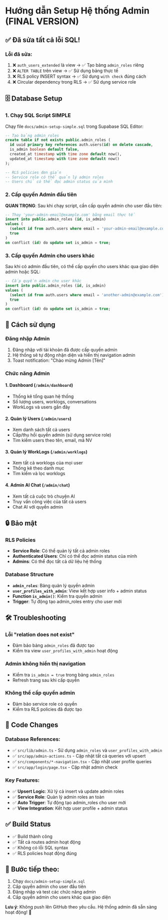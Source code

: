 # Hướng dẫn Setup Hệ thống Admin (FINAL VERSION)

## ✅ **Đã sửa tất cả lỗi SQL!**

### **Lỗi đã sửa:**
1. ❌ `auth_users_extended` là view → ✅ Tạo bảng `admin_roles` riêng
2. ❌ `ALTER TABLE` trên view → ✅ Sử dụng bảng thực tế
3. ❌ RLS policy INSERT syntax → ✅ Sử dụng `with check` đúng cách
4. ❌ Circular dependency trong RLS → ✅ Sử dụng service role

## 🗄️ Database Setup

### 1. Chạy SQL Script SIMPLE
Chạy file `docs/admin-setup-simple.sql` trong Supabase SQL Editor:

```sql
-- Tạo bảng admin_roles
create table if not exists public.admin_roles (
  id uuid primary key references auth.users(id) on delete cascade,
  is_admin boolean default false,
  created_at timestamp with time zone default now(),
  updated_at timestamp with time zone default now()
);

-- RLS policies đơn giản
-- Service role có thể quản lý admin roles
-- Users chỉ có thể đọc admin status của mình
```

### 2. Cấp quyền Admin đầu tiên
**QUAN TRỌNG**: Sau khi chạy script, cần cấp quyền admin cho user đầu tiên:

```sql
-- Thay 'your-admin-email@example.com' bằng email thực tế
insert into public.admin_roles (id, is_admin)
values (
  (select id from auth.users where email = 'your-admin-email@example.com'), 
  true
)
on conflict (id) do update set is_admin = true;
```

### 3. Cấp quyền Admin cho users khác
Sau khi có admin đầu tiên, có thể cấp quyền cho users khác qua giao diện admin hoặc SQL:

```sql
-- Cấp quyền admin cho user khác
insert into public.admin_roles (id, is_admin)
values (
  (select id from auth.users where email = 'another-admin@example.com'), 
  true
)
on conflict (id) do update set is_admin = true;
```

## 🚀 Cách sử dụng

### Đăng nhập Admin
1. Đăng nhập với tài khoản đã được cấp quyền admin
2. Hệ thống sẽ tự động nhận diện và hiển thị navigation admin
3. Toast notification: "Chào mừng Admin [Tên]"

### Chức năng Admin

#### 1. **Dashboard** (`/admin/dashboard`)
- Thống kê tổng quan hệ thống
- Số lượng users, worklogs, conversations
- WorkLogs và users gần đây

#### 2. **Quản lý Users** (`/admin/users`)
- Xem danh sách tất cả users
- Cấp/thu hồi quyền admin (sử dụng service role)
- Tìm kiếm users theo tên, email, mã NV

#### 3. **Quản lý WorkLogs** (`/admin/worklogs`)
- Xem tất cả worklogs của mọi user
- Thống kê theo danh mục
- Tìm kiếm và lọc worklogs

#### 4. **Admin AI Chat** (`/admin/chat`)
- Xem tất cả cuộc trò chuyện AI
- Truy vấn công việc của tất cả users
- Chat AI với quyền admin

## 🔒 Bảo mật

### RLS Policies
- **Service Role**: Có thể quản lý tất cả admin roles
- **Authenticated Users**: Chỉ có thể đọc admin status của mình
- **Admins**: Có thể đọc tất cả dữ liệu hệ thống

### Database Structure
- **`admin_roles`**: Bảng quản lý quyền admin
- **`user_profiles_with_admin`**: View kết hợp user info + admin status
- **Function `is_admin()`**: Kiểm tra quyền admin
- **Trigger**: Tự động tạo admin_roles entry cho user mới

## 🛠️ Troubleshooting

### Lỗi "relation does not exist"
- Đảm bảo bảng `admin_roles` đã được tạo
- Kiểm tra view `user_profiles_with_admin` hoạt động

### Admin không hiển thị navigation
- Kiểm tra `is_admin = true` trong bảng `admin_roles`
- Refresh trang sau khi cấp quyền

### Không thể cấp quyền admin
- Đảm bảo service role có quyền
- Kiểm tra RLS policies đã được tạo

## 📝 Code Changes

### Database References:
- ✅ `src/lib/admin.ts` - Sử dụng `admin_roles` và `user_profiles_with_admin`
- ✅ `src/app/admin-actions.ts` - Cập nhật tất cả queries với upsert
- ✅ `src/components/*-navigation.tsx` - Cập nhật user profile queries
- ✅ `src/app/login/page.tsx` - Cập nhật admin check

### Key Features:
- ✅ **Upsert Logic**: Xử lý cả insert và update admin roles
- ✅ **Service Role**: Quản lý admin roles an toàn
- ✅ **Auto Trigger**: Tự động tạo admin_roles cho user mới
- ✅ **View Integration**: Kết hợp user profile + admin status

## ✅ Build Status
- ✅ Build thành công
- ✅ Tất cả routes admin hoạt động
- ✅ Không có lỗi SQL syntax
- ✅ RLS policies hoạt động đúng

## 🎯 **Bước tiếp theo:**
1. Chạy `docs/admin-setup-simple.sql`
2. Cấp quyền admin cho user đầu tiên
3. Đăng nhập và test các chức năng admin
4. Cấp quyền admin cho users khác qua giao diện

**Lưu ý**: Không push lên GitHub theo yêu cầu. Hệ thống admin đã sẵn sàng hoạt động! 🚀


